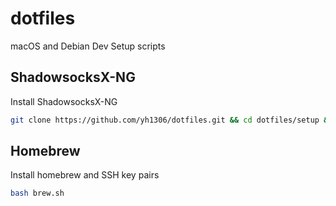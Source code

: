 # dotfiles
macOS and Debian Dev Setup scripts

## ShadowsocksX-NG
Install ShadowsocksX-NG
```bash
git clone https://github.com/yh1306/dotfiles.git && cd dotfiles/setup && chmod a+x ssr.sh && ./ssr.sh
```
## Homebrew
Install homebrew and SSH key pairs
```bash
bash brew.sh
```
